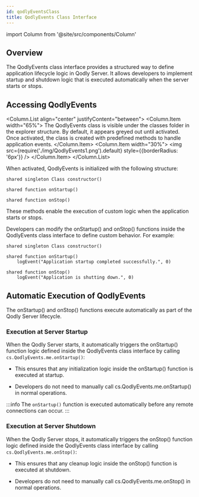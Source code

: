 ```yaml
---
id: qodlyEventsClass
title: QodlyEvents Class Interface
---
```


import Column from '@site/src/components/Column'

## Overview

The QodlyEvents class interface provides a structured way to define application lifecycle logic in Qodly Server. It allows developers to implement startup and shutdown logic that is executed automatically when the server starts or stops.

## Accessing QodlyEvents

<Column.List align="center" justifyContent="between">
    <Column.Item width="65%">
        The QodlyEvents class is visible under the classes folder in the explorer structure. By default, it appears greyed out until activated. Once activated, the class is created with predefined methods to handle application events.
    </Column.Item>
    <Column.Item width="30%">
        <img src={require('./img/QodlyEvents1.png').default} style={{borderRadius: '6px'}} />
    </Column.Item>
</Column.List>

When activated, QodlyEvents is initialized with the following structure:

```qs
shared singleton Class constructor()

shared function onStartup()

shared function onStop()
```

These methods enable the execution of custom logic when the application starts or stops. 


Developers can modify the onStartup() and onStop() functions inside the QodlyEvents class interface to define custom behavior. For example:

```qs
shared singleton Class constructor()

shared function onStartup()
    logEvent("Application startup completed successfully.", 0)

shared function onStop()
    logEvent("Application is shutting down.", 0)
```


## Automatic Execution of QodlyEvents

The onStartup() and onStop() functions execute automatically as part of the Qodly Server lifecycle.

### Execution at Server Startup

When the Qodly Server starts, it automatically triggers the onStartup() function logic defined inside the QodlyEvents class interface by calling `cs.QodlyEvents.me.onStartup()`:

- This ensures that any initialization logic inside the onStartup() function is executed at startup.

- Developers do not need to manually call cs.QodlyEvents.me.onStartup() in normal operations.

:::info
The `onStartup()` function is executed automatically before any remote connections can occur.
:::

### Execution at Server Shutdown

When the Qodly Server stops, it automatically triggers the onStop() function logic defined inside the QodlyEvents class interface by calling `cs.QodlyEvents.me.onStop()`:

- This ensures that any cleanup logic inside the onStop() function is executed at shutdown.

- Developers do not need to manually call cs.QodlyEvents.me.onStop() in normal operations.


